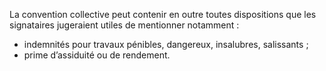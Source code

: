 La convention collective peut contenir en outre toutes dispositions que les signataires jugeraient utiles de mentionner notamment :
- indemnités pour travaux pénibles, dangereux, insalubres, salissants ;
- prime d’assiduité ou de rendement.